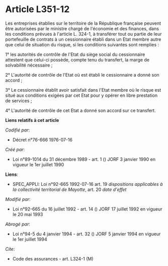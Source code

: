 # Article L351-12

Les entreprises établies sur le territoire de la République française peuvent être autorisées par le ministre chargé de
l'économie et des finances, dans les conditions prévues à l'article L. 324-1, à transférer tout ou partie de leur
portefeuille de contrats à un cessionnaire établi dans un Etat membre autre que celui de situation du risque, si les
conditions suivantes sont remplies :

1° les autorités de contrôle de l'Etat du siège social du cessionnaire attestent que celui-ci possède, compte tenu du
transfert, la marge de solvabilité nécessaire ;

2° L'autorité de contrôle de l'Etat où est établi le cessionnaire a donné son accord ;

3° Le cessionnaire établit avoir satisfait dans l'Etat membre où le risque est situé aux conditions exigées par cet Etat pour
y opérer en libre prestation de services ;

4° L'autorité de contrôle de cet Etat a donné son accord sur ce transfert.

**Liens relatifs à cet article**

_Codifié par_:

  - Décret n°76-666 1976-07-16

_Créé par_:

  - Loi n°89-1014 du 31 décembre 1989 - art. 1 () JORF 3 janvier 1990 en vigueur le 1er juillet 1990

**Liens**:

  - SPEC_APPLI: Loi n°92-665 1992-07-16 art. 19 *dispositions applicables à la collectivité territorial de Mayotte*, art. 20 *date d'effet*

_Modifié par_:

  - Loi n°92-665 du 16 juillet 1992 - art. 14 () JORF 17 juillet 1992 en vigueur le 20 mai 1993

_Abrogé par_:

  - Loi n°94-5 du 4 janvier 1994 - art. 32 () JORF 5 janvier 1994 en vigueur le 1er juillet 1994

_Cite_:

  - Code des assurances - art. L324-1 (M)
